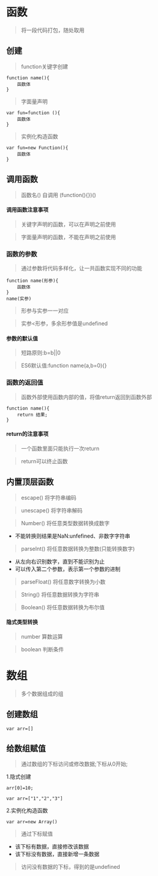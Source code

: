 # 函数
> 将一段代码打包，随处取用
## 创建
>function关键字创建

```
function name(){
    函数体
}
```
> 字面量声明

```
var fun=function (){
    函数体
}
```

> 实例化构造函数

```
var fun=new Function(){
    函数体
}
```
## 调用函数
> 函数名()
> 自调用 (function(){})()

#### 调用函数注意事项
> 关键字声明的函数，可以在声明之前使用

> 字面量声明的函数，不能在声明之前使用

### 函数的参数
> 通过参数将代码多样化，让一共函数实现不同的功能

```
function name(形参){
    函数体
}
name(实参)
```
> 形参与实参一一对应

> 实参<形参，多余形参值是undefined

#### 参数的默认值

> 短路原则:b=b||0

> ES6默认值:function name(a,b=0){}

### 函数的返回值

> 函数外部使用函数内部的值，将值return返回到函数外部

```
function name(){
    return 结果;
}
```
#### return的注意事项
> 一个函数里面只能执行一次return

> return可以终止函数


## 内置顶层函数

> escape() 将字符串编码

> unescape() 将字符串解码

> Number() 将任意类型数据转换成数字
* 不能转换则结果是NaN:unfefined、非数字字符串

> parseInt() 将任意数据转换为整数(只能转换数字)

* 从左向右识别数字，直到不能识别为止
* 可以传入第二个参数，表示第一个参数的进制

> parseFloat() 将任意数字转换为小数

> String() 将任意数据转换为字符串

> Boolean() 将任意数据转换为布尔值

#### 隐式类型转换

> number 算数运算

> boolean 判断条件


# 数组
 
> 多个数据组成的组

## 创建数组
```
var arr=[]
```

## 给数组赋值

> 通过数组的下标访问或修改数据;下标从0开始;

1.隐式创建
```
arr[0]=10;
```


```
var arr=["1","2","3"]
```
2.实例化构造函数
```
var arr=new Array()
```

> 通过下标赋值

* 该下标有数据，直接修改该数据
* 该下标没有数据，直接新增一条数据

> 访问没有数据的下标，得到的是undefined

